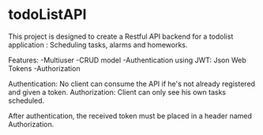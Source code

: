 # todoListAPI
This project is designed to create a Restful API backend for a todolist application : Scheduling tasks, alarms and homeworks.

Features:
-Multiuser
-CRUD model
-Authentication using JWT: Json Web Tokens
-Authorization

Authentication: No client can consume the API if he's not already registered and given a token.
Authorization: Client can only see his own tasks scheduled.

After authentication, the received token must be placed in a header named Authorization. 
